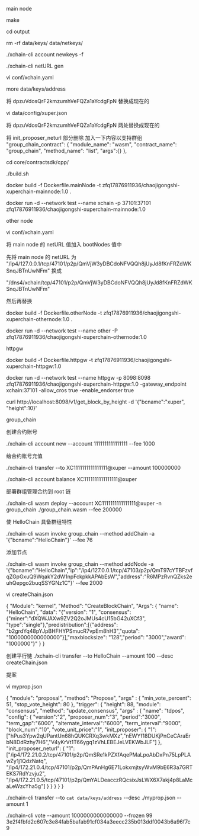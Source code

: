 main node

make

cd output

rm -rf data/keys/ data/netkeys/

./xchain-cli account newkeys -f

./xchain-cli netURL gen

vi conf/xchain.yaml

more data/keys/address

将 dpzuVdosQrF2kmzumhVeFQZa1aYcdgFpN 替换成现在的

vi data/config/xuper.json

将 dpzuVdosQrF2kmzumhVeFQZa1aYcdgFpN 两处替换成现在的

将 init_proposer_neturl 部分删除
加入一下内容以支持群组
"group_chain_contract": {
    "module_name": "wasm",
    "contract_name": "group_chain",
    "method_name": "list",
    "args":{}
},

cd core/contractsdk/cpp/

./build.sh

docker build -f Dockerfile.mainNode -t zfq17876911936/chaojigongshi-xuperchain-mainnode:1.0 .

docker run -d --network test --name xchain -p 37101:37101 zfq17876911936/chaojigongshi-xuperchain-mainnode:1.0


other node

vi conf/xchain.yaml

将 main node 的 netURL 值加入 bootNodes 值中

先将 main node 的 netURL 为 "/ip4/127.0.0.1/tcp/47101/p2p/QmVjW3yDBCdoNFVQQh8jUyJd8fKnFRZdWKSnqJBTnUwNFm" 换成

"/dns4/xchain/tcp/47101/p2p/QmVjW3yDBCdoNFVQQh8jUyJd8fKnFRZdWKSnqJBTnUwNFm"

然后再替换

docker build -f Dockerfile.otherNode -t zfq17876911936/chaojigongshi-xuperchain-othernode:1.0 .

docker run -d --network test --name other -P zfq17876911936/chaojigongshi-xuperchain-othernode:1.0


httpgw

docker build -f Dockerfile.httpgw  -t zfq17876911936/chaojigongshi-xuperchain-httpgw:1.0

docker run -d --network test --name httpgw -p 8098:8098 zfq17876911936/chaojigongshi-xuperchain-httpgw:1.0 -gateway_endpoint xchain:37101 -allow_cros true -enable_endorser true

curl http://localhost:8098/v1/get_block_by_height -d '{"bcname":"xuper", "height":10}'


group_chain

创建合约账号

./xchain-cli account new --account 1111111111111111 --fee 1000

给合约账号充值

./xchain-cli transfer --to XC1111111111111111@xuper --amount 100000000

./xchain-cli account balance XC1111111111111111@xuper

部署群组管理合约到 root 链

./xchain-cli wasm deploy --account XC1111111111111111@xuper -n group_chain ./group_chain.wasm  --fee 200000

使 HelloChain 具备群组特性

./xchain-cli wasm invoke group_chain --method addChain -a '{"bcname":"HelloChain"}' --fee 76

添加节点

./xchain-cli wasm invoke group_chain --method addNode -a '{"bcname":"HelloChain","ip":"/ip4/127.0.0.1/tcp/47103/p2p/QmT97cYTBFzvfqZGpGxuQ9WqakY2dW1npFckpkkAPAbEsW","address":"R6MPzRvnQZks2euhQepgo2buqSSYGNz1C"}' --fee 2000

vi createChain.json

{
    "Module": "kernel",
    "Method": "CreateBlockChain",
    "Args": {
        "name": "HelloChain",
        "data": "{\"version\": \"1\", \"consensus\": {\"miner\":\"dXQWJAXw9ZV2Q2oJMUs4cU15bG42uXCf3\", \"type\":\"single\"},\"predistribution\":[{\"address\": \"b2grdYq48pYJpBHFHYPSmucR7vpEm8hH3\",\"quota\": \"1000000000000000\"}],\"maxblocksize\": \"128\",\"period\": \"3000\",\"award\": \"1000000\"}"
    }
}

创建平行链
./xchain-cli transfer --to HelloChain --amount 100 --desc createChain.json


提案

vi myprop.json

{
 "module": "proposal",
 "method": "Propose",
 "args" : {
   "min_vote_percent": 51,
   "stop_vote_height": 80
 },
 "trigger": {
      "height": 88,
      "module": "consensus",
      "method": "update_consensus",
      "args" : {
          "name": "tdpos",
           "config": {
              "version":"2",
              "proposer_num":"3",
              "period":"3000",
              "term_gap":"6000",
              "alternate_interval":"6000",
              "term_interval":"9000",
              "block_num":"10",
              "vote_unit_price":"1",
              "init_proposer": {
                "1":["hPus3Ypw2qUPantUn68hQUKCRXq3wkMXz","nEWYf18DUKjPnCeCAraErbN8DdRzhy7H6","V4yKrVt1T66ygq1zVhLEBEJeLVEKWbJLF"]
              },
              "init_proposer_neturl": {
                "1": ["/ip4/172.21.0.2/tcp/47101/p2p/QmSRe1kPZXfAqePMaLpoAbDxPn75LpPLAwZy1j1QdzNatq", "/ip4/172.21.0.4/tcp/47101/p2p/QmPAnHg6E71LokxmjtsyWvM9bE6R3a7GRTEKS7RdYzvju2", "/ip4/172.21.0.5/tcp/47101/p2p/QmYALDeacczRQcsixJsLWX6X7akj4p8LaMcaLeWzcYha5g"]
              }
            }
      }
  }
}

./xchain-cli transfer --to `cat data/keys/address` --desc ./myprop.json --amount 1

./xchain-cli vote --amount 1000000000000000 --frozen 99 3e2f4fbfd2c607c3e84fab5bafab91cf034a3eecc235b013ddf0043b6a96f7c9


